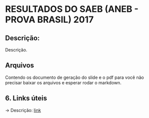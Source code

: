 # RESULTADOS DO SAEB (ANEB - PROVA BRASIL) 2017

## **Descrição:**
Descrição.

## **Arquivos**
Contendo os documento de geração do slide e o pdf para você não precisar baixar
os arquivos e esperar rodar o markdown.

## 6. **Links úteis**

-> Descrição: [link](www.github.com/tailineju) 


